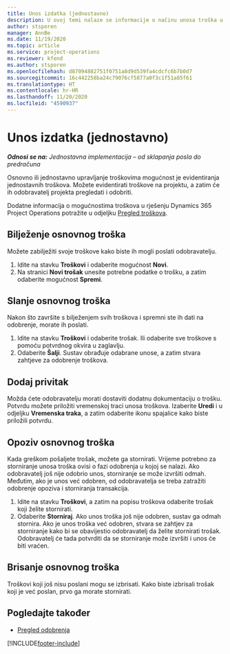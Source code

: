 ```yaml
---
title: Unos izdatka (jednostavno)
description: U ovoj temi nalaze se informacije o načinu unosa troška u jednostavnoj implementaciji.
author: stsporen
manager: AnnBe
ms.date: 11/19/2020
ms.topic: article
ms.service: project-operations
ms.reviewer: kfend
ms.author: stsporen
ms.openlocfilehash: d87094882751f0751a8d9d539fa4cdcfc6b7b0d7
ms.sourcegitcommit: 16c442258ba24c79076cf5877a0f3c1f51a85f61
ms.translationtype: HT
ms.contentlocale: hr-HR
ms.lasthandoff: 11/20/2020
ms.locfileid: "4590937"
---
```

# <a name="expense-entry-lite"></a>Unos izdatka (jednostavno)

_**Odnosi se na:** Jednostavna implementacija – od sklapanja posla do predračuna_

Osnovno ili jednostavno upravljanje troškovima mogućnost je evidentiranja jednostavnih troškova. Možete evidentirati troškove na projektu, a zatim će ih odobravatelj projekta pregledati i odobriti.

Dodatne informacija o mogućnostima troškova u rješenju Dynamics 365 Project Operations potražite u odjeljku [Pregled troškova](expense-overview.md).

## <a name="capture-a-basic-expense"></a>Bilježenje osnovnog troška

Možete zabilježiti svoje troškove kako biste ih mogli poslati odobravatelju.

1. Idite na stavku **Troškovi** i odaberite mogućnost **Novi**.
2. Na stranici **Novi trošak** unesite potrebne podatke o trošku, a zatim odaberite mogućnost **Spremi**.

## <a name="submit-a-basic-expense"></a>Slanje osnovnog troška

Nakon što završite s bilježenjem svih troškova i spremni ste ih dati na odobrenje, morate ih poslati.

1. Idite na stavku **Troškovi** i odaberite trošak. Ili odaberite sve troškove s pomoću potvrdnog okvira u zaglavlju.
2. Odaberite **Šalji**. Sustav obrađuje odabrane unose, a zatim stvara zahtjeve za odobrenje troškova.

## <a name="add-an-attachment"></a>Dodaj privitak

Možda ćete odobravatelju morati dostaviti dodatnu dokumentaciju o trošku. Potvrdu možete priložiti vremenskoj traci unosa troškova. Izaberite **Uredi** i u odjeljku **Vremenska traka**, a zatim odaberite ikonu spajalice kako biste priložili potvrdu.

## <a name="recall-a-basic-expense"></a>Opoziv osnovnog troška

Kada greškom pošaljete trošak, možete ga stornirati. Vrijeme potrebno za storniranje unosa troška ovisi o fazi odobrenja u kojoj se nalazi.  Ako odobravatelj još nije odobrio unos, storniranje se može izvršiti odmah. Međutim, ako je unos već odobren, od odobravatelja se treba zatražiti odobrenje opoziva i storniranja transakcija.

1. Idite na stavku **Troškovi**, a zatim na popisu troškova odaberite trošak koji želite stornirati.
2. Odaberite **Storniraj**. Ako unos troška još nije odobren, sustav ga odmah stornira. Ako je unos troška već odobren, stvara se zahtjev za storniranje kako bi se obavijestio odobravatelj da želite stornirati trošak. Odobravatelj će tada potvrditi da se storniranje može izvršiti i unos će biti vraćen.

## <a name="delete-a-basic-expense"></a>Brisanje osnovnog troška

Troškovi koji još nisu poslani mogu se izbrisati. Kako biste izbrisali trošak koji je već poslan, prvo ga morate stornirati.

## <a name="see-also"></a>Pogledajte također

- [Pregled odobrenja](../approvals/approvals-overview.md)


[!INCLUDE[footer-include](../includes/footer-banner.md)]